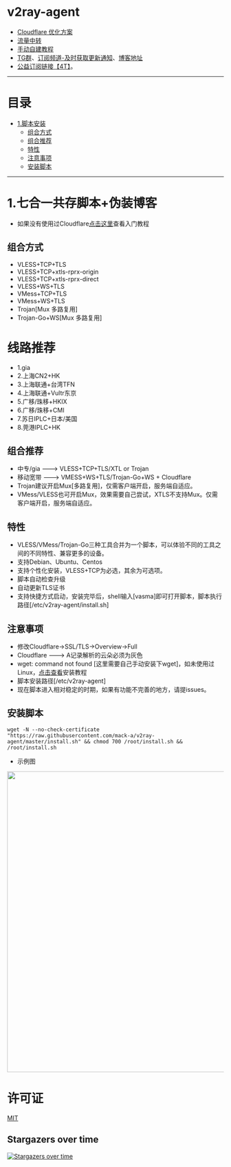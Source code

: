 # v2ray-agent
- [Cloudflare 优化方案](https://github.com/mack-a/v2ray-agent/blob/master/documents/optimize_V2Ray.md)
- [流量中转](https://github.com/mack-a/v2ray-agent/blob/master/documents/traffic_relay.md)
- [手动自建教程](https://github.com/mack-a/v2ray-agent/blob/master/documents/Cloudflare_install_manual.md)
- [TG群](https://t.me/technologyshare)、[订阅频道-及时获取更新通知](https://t.me/v2rayagentshare)、[博客地址](https://blog.v2ray-agent.com/)
- [公益订阅链接【4T】](https://github.com/mack-a/v2ray-agent/blob/master/documents/free_account.md)。

* * *
# 目录
- [1.脚本安装](#1vlesstcptlsvlesswstlsvmesstcptlsvmesswstlstrojan-伪装博客-五合一共存脚本)
  * [组合方式](#组合方式)
  * [组合推荐](#组合推荐)
  * [特性](#特性)
  * [注意事项](#注意事项)
  * [安装脚本](#安装脚本)
* * *

# 1.七合一共存脚本+伪装博客
- 如果没有使用过Cloudflare[点击这里](https://github.com/mack-a/v2ray-agent/blob/master/documents/cloudflare_init.md)查看入门教程

## 组合方式
- VLESS+TCP+TLS
- VLESS+TCP+xtls-rprx-origin
- VLESS+TCP+xtls-rprx-direct
- VLESS+WS+TLS 
- VMess+TCP+TLS
- VMess+WS+TLS
- Trojan[Mux 多路复用]
- Trojan-Go+WS[Mux 多路复用]

# 线路推荐
- 1.gia
- 2.上海CN2+HK
- 3.上海联通+台湾TFN
- 4.上海联通+Vultr东京
- 5.广移/珠移+HKIX
- 6.广移/珠移+CMI
- 7.苏日IPLC+日本/美国
- 8.莞港IPLC+HK

## 组合推荐
- 中专/gia ---> VLESS+TCP+TLS/XTL or Trojan
- 移动宽带  ---> VMESS+WS+TLS/Trojan-Go+WS + Cloudflare
- Trojan建议开启Mux[多路复用]，仅需客户端开启，服务端自适应。
- VMess/VLESS也可开启Mux，效果需要自己尝试，XTLS不支持Mux。仅需客户端开启，服务端自适应。

## 特性
- VLESS/VMess/Trojan-Go三种工具合并为一个脚本，可以体验不同的工具之间的不同特性、兼容更多的设备。
- 支持Debian、Ubuntu、Centos
- 支持个性化安装，VLESS+TCP为必选，其余为可选项。
- 脚本自动检查升级
- 自动更新TLS证书
- 支持快捷方式启动，安装完毕后，shell输入[vasma]即可打开脚本，脚本执行路径[/etc/v2ray-agent/install.sh]


## 注意事项
- 修改Cloudflare->SSL/TLS->Overview->Full
- Cloudflare ---> A记录解析的云朵必须为灰色
- wget: command not found [这里需要自己手动安装下wget]，如未使用过Linux，[点击查看](https://github.com/mack-a/v2ray-agent/tree/master/documents/install_tools.md)安装教程
- 脚本安装路径[/etc/v2ray-agent]
- 现在脚本进入相对稳定的时期，如果有功能不完善的地方，请提issues。 

## 安装脚本
```
wget -N --no-check-certificate "https://raw.githubusercontent.com/mack-a/v2ray-agent/master/install.sh" && chmod 700 /root/install.sh && /root/install.sh
```
- 示例图
<img src="https://raw.githubusercontent.com/mack-a/v2ray-agent/master/fodder/install/install.jpg" width=700>

# 许可证
[MIT](https://github.com/mack-a/v2ray-agent/blob/master/LICENSE)

## Stargazers over time

[![Stargazers over time](https://starchart.cc/mack-a/v2ray-agent.svg)](https://starchart.cc/mack-a/v2ray-agent)
